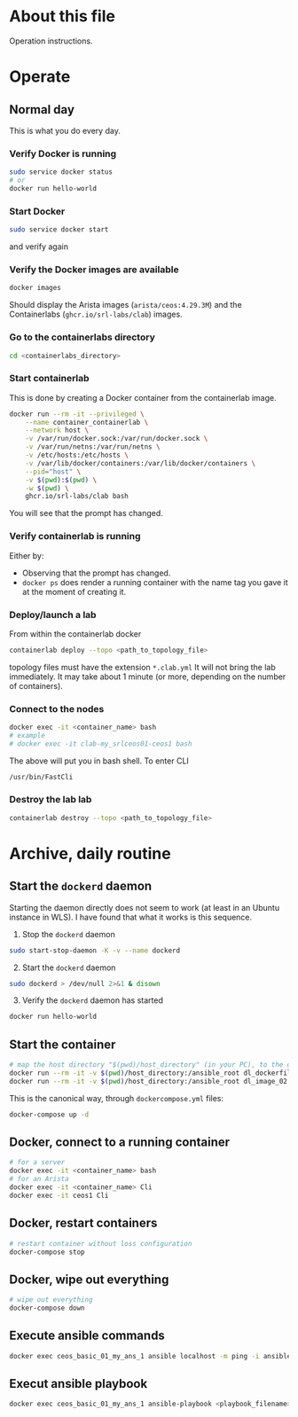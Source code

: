 # About this file
Operation instructions.

# Operate
## Normal day
This is what you do every day.

### Verify Docker is running
```bash
sudo service docker status
# or
docker run hello-world
```

### Start Docker
```bash
sudo service docker start
```
and verify again

### Verify the Docker images are available
```bash
docker images
```
Should display the Arista images (`arista/ceos:4.29.3M`) and the Containerlabs (`ghcr.io/srl-labs/clab`) images.

### Go to the containerlabs directory
```bash
cd <containerlabs_directory>
```

### Start containerlab
This is done by creating a Docker container from the containerlab image.
```bash
docker run --rm -it --privileged \
    --name container_containerlab \
    --network host \
    -v /var/run/docker.sock:/var/run/docker.sock \
    -v /var/run/netns:/var/run/netns \
    -v /etc/hosts:/etc/hosts \
    -v /var/lib/docker/containers:/var/lib/docker/containers \
    --pid="host" \
    -v $(pwd):$(pwd) \
    -w $(pwd) \
    ghcr.io/srl-labs/clab bash
```
You will see that the prompt has changed. 

### Verify containerlab is running
Either by:
* Observing that the prompt has changed. 
* `docker ps` does render a running container with the name tag you gave it at the moment of creating it. 

### Deploy/launch a lab
From within the containerlab docker

```bash
containerlab deploy --topo <path_to_topology_file>
```
topology files must have the extension `*.clab.yml`
It will not bring the lab immediately. It may take about 1 minute (or more, depending on the number of containers).

### Connect to the nodes
```bash
docker exec -it <container_name> bash
# example
# docker exec -it clab-my_srlceos01-ceos1 bash
```

The above will put you in bash shell. To enter CLI
```bash
/usr/bin/FastCli
```

### Destroy the lab lab
```bash
containerlab destroy --topo <path_to_topology_file>
```



# Archive, daily routine
## Start the `dockerd` daemon
Starting the daemon directly does not seem to work (at least in an Ubuntu instance in WLS). I have found that what it works is this sequence. 
1. Stop the `dockerd` daemon
```bash
sudo start-stop-daemon -K -v --name dockerd
```

2. Start the `dockerd` daemon
```bash
sudo dockerd > /dev/null 2>&1 & disown
```

3. Verify the `dockerd` daemon has started
```bash
docker run hello-world
```


## Start the container
```bash
# map the host directory "$(pwd)/host_directory" (in your PC), to the directory "ansible" in the image"
docker run --rm -it -v $(pwd)/host_directory:/ansible_root dl_dockerfile_02 bash
docker run --rm -it -v $(pwd)/host_directory:/ansible_root dl_image_02 bash
```

This is the canonical way, through `dockercompose.yml` files:
```bash
docker-compose up -d
```


## Docker, connect to a running container
```bash
# for a server
docker exec -it <container_name> bash
# for an Arista
docker exec -it <container_name> Cli
docker exec -it ceos1 Cli
```

## Docker, restart containers
```bash
# restart container without loss configuration
docker-compose stop
```

## Docker, wipe out everything
```bash
# wipe out everything
docker-compose down
```

## Execute ansible commands
```bash
docker exec ceos_basic_01_my_ans_1 ansible localhost -m ping -i ansible_root/inventory.txt
```

## Execut ansible playbook
```bash
docker exec ceos_basic_01_my_ans_1 ansible-playbook <playbook_filename>
```